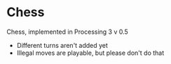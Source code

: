 # Chess
Chess, implemented in Processing 3
v 0.5
- Different turns aren't added yet
- Illegal moves are playable, but please don't do that
